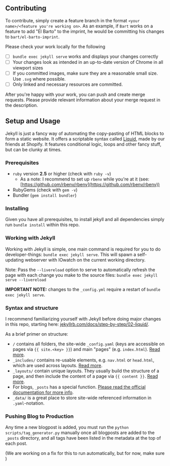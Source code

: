  ## Contributing

To contribute, simply create a feature branch in the format `<your name>/<feature you're working on>`. As an example, if `Bart` works on a feature to add "El Barto" to the imprint, he would be committing his changes to `bart/el-barto-imprint`.

Please check your work locally for the following

- [ ] `bundle exec jekyll serve` works and displays your changes correctly
- [ ] Your changes look as intended in an up-to-date version of Chrome in all viewport sizes
- [ ] If you committed images, make sure they are a reasonable small size. Use `.svg` where possible.
- [ ] Only linked and necessary resources are committed.

After you're happy with your work, you can push and create merge requests. Please provide relevant information about your merge request in the description.

## Setup and Usage

Jekyll is just a fancy way of automating the copy-pasting of HTML blocks to form a static website. It offers a scriptable syntax called [Liquid](https://shopify.github.io/liquid/), made by our friends at Shopify.
It features conditional logic, loops and other fancy stuff, but can be clunky at times.

### Prerequisites

- `ruby` version **2.5** or higher (check with `ruby -v`)
  - As a note: I recommend to set up `rbenv` while you're at it (see: [https://github.com/rbenv/rbenv](https://github.com/rbenv/rbenv))
- RubyGems (check with `gem -v`)
- Bundler (`gem install bundler`)

### Installing

Given you have all prerequisites, to install jekyll and all dependencies simply run `bundle install` within this repo.

### Working with Jekyll

Working with Jekyll is simple, one main command is required for you to do developer-things: `bundle exec jekyll serve`. This will spawn a self-updating webserver with IOwatch on the current working directory.

Note: Pass the `--livereload` option to serve to automatically refresh the page with each change you make to the source files: `bundle exec jekyll serve --livereload`

**IMPORTANT NOTE:** changes to the `_config.yml` require a restart of `bundle exec jekyll serve`.

### Syntax and structure

I recommend familiarizing yourself with Jekyll before doing major changes in this repo, starting here: [jekyllrb.com/docs/step-by-step/02-liquid/](https://jekyllrb.com/docs/step-by-step/02-liquid/).

As a brief primer on structure:

- `/` contains all folders, the site-wide `_config.yaml` (keys are accessible on pages via `{{ site.<key> }}`) and main "pages" (e.g. `index.html`). [Read more](https://jekyllrb.com/docs/pages/).
- `_includes/` contains re-usable elements, e.g. `nav.html` or `head.html`, which are used across layouts. [Read more](https://jekyllrb.com/docs/includes/).
- `_layouts/` contain unique layouts. They usually build the structure of a page, and then include the content of a page via `{{ content }}`. [Read more](https://jekyllrb.com/docs/layouts/).
- For blogs, `_posts` has a special function. [Please read the official documentation for more info](https://jekyllrb.com/docs/posts/).
- `_data/` is a great place to store site-wide referenced information in `.yaml`-notation.

### Pushing Blog to Production

Any time a new blogpost is added, you must run the `python scripts/tag_generator.py` manually once all blogposts are added to the `_posts` directory, and all tags have been listed in the metadata at the top of each post.

(We are working on a fix for this to run automatically, but for now, make sure )